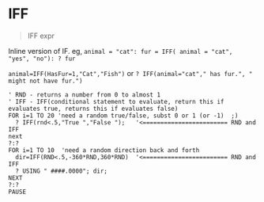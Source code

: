 # IFF

> IFF expr

Inline version of IF. eg, `animal = "cat": fur = IFF( animal = "cat", "yes", "no"): ? fur`

`animal=IFF(HasFur=1,"Cat","Fish")` or `? IFF(animal="cat"," has fur.", " might not have fur.")`

    ' RND - returns a number from 0 to almost 1
    ' IFF - IFF(conditional statement to evaluate, return this if evaluates true, returns this if evaluates false)
    FOR i=1 TO 20 'need a random true/false, subst 0 or 1 (or -1)  ;)
      ? IFF(rnd<.5,"True ","False ");   '<======================== RND and IFF
    next
    ?:?
    FOR i=1 TO 10  'need a random direction back and forth
      dir=IFF(RND<.5,-360*RND,360*RND)  '<======================== RND and IFF
      ? USING " ####.0000"; dir;
    NEXT
    ?:?
    PAUSE



